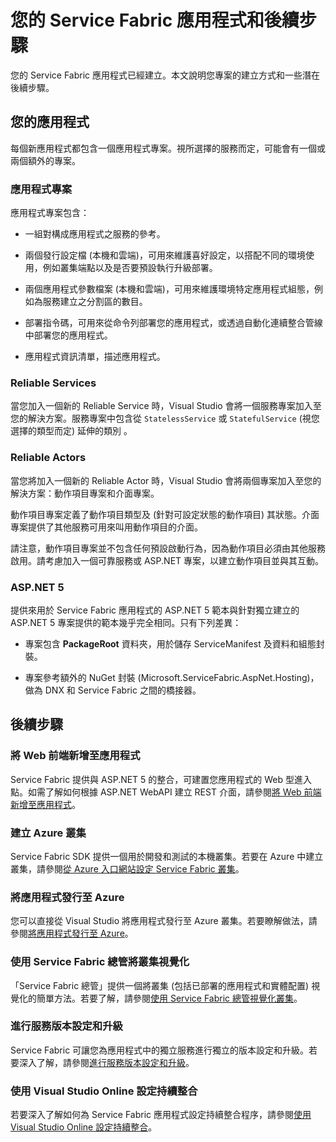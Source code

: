 <properties
   pageTitle="Service Fabric 專案建立後續步驟 |Microsoft Azure"
   description="本文包含一組用於 Service Fabric 的核心開發工作連結"
   services="service-fabric"
   documentationCenter=".net"
   authors="seanmck"
   manager="timlt"
   editor=""/>

<tags
   ms.service="service-fabric"
   ms.devlang="dotNet"
   ms.topic="article"
   ms.tgt_pltfrm="NA"
   ms.workload="NA"
   ms.date="11/16/2015"
   ms.author="seanmck"/>

# 您的 Service Fabric 應用程式和後續步驟
您的 Service Fabric 應用程式已經建立。本文說明您專案的建立方式和一些潛在後續步驟。

## 您的應用程式
每個新應用程式都包含一個應用程式專案。視所選擇的服務而定，可能會有一個或兩個額外的專案。

### 應用程式專案
應用程式專案包含：

- 一組對構成應用程式之服務的參考。

- 兩個發行設定檔 (本機和雲端)，可用來維護喜好設定，以搭配不同的環境使用，例如叢集端點以及是否要預設執行升級部署。

- 兩個應用程式參數檔案 (本機和雲端)，可用來維護環境特定應用程式組態，例如為服務建立之分割區的數目。

- 部署指令碼，可用來從命令列部署您的應用程式，或透過自動化連續整合管線中部署您的應用程式。

- 應用程式資訊清單，描述應用程式。

### Reliable Services
當您加入一個新的 Reliable Service 時，Visual Studio 會將一個服務專案加入至您的解決方案。服務專案中包含從 `StatelessService` 或 `StatefulService` (視您選擇的類型而定) 延伸的類別 。

### Reliable Actors
當您將加入一個新的 Reliable Actor 時，Visual Studio 會將兩個專案加入至您的解決方案：動作項目專案和介面專案。

動作項目專案定義了動作項目類型及 (針對可設定狀態的動作項目) 其狀態。介面專案提供了其他服務可用來叫用動作項目的介面。

請注意，動作項目專案並不包含任何預設啟動行為，因為動作項目必須由其他服務啟用。請考慮加入一個可靠服務或 ASP.NET 專案，以建立動作項目並與其互動。

### ASP.NET 5
提供來用於 Service Fabric 應用程式的 ASP.NET 5 範本與針對獨立建立的 ASP.NET 5 專案提供的範本幾乎完全相同。只有下列差異：

- 專案包含 **PackageRoot** 資料夾，用於儲存 ServiceManifest 及資料和組態封裝。

- 專案參考額外的 NuGet 封裝 (Microsoft.ServiceFabric.AspNet.Hosting)，做為 DNX 和 Service Fabric 之間的橋接器。

## 後續步驟
### 將 Web 前端新增至應用程式
Service Fabric 提供與 ASP.NET 5 的整合，可建置您應用程式的 Web 型進入點。如需了解如何根據 ASP.NET WebAPI 建立 REST 介面，請參閱[將 Web 前端新增至應用程式][add-web-frontend]。

### 建立 Azure 叢集
Service Fabric SDK 提供一個用於開發和測試的本機叢集。若要在 Azure 中建立叢集，請參閱[從 Azure 入口網站設定 Service Fabric 叢集][create-cluster-in-portal]。

### 將應用程式發行至 Azure
您可以直接從 Visual Studio 將應用程式發行至 Azure 叢集。若要瞭解做法，請參閱[將應用程式發行至 Azure][publish-app-to-azure]。

### 使用 Service Fabric 總管將叢集視覺化
「Service Fabric 總管」提供一個將叢集 (包括已部署的應用程式和實體配置) 視覺化的簡單方法。若要了解，請參閱[使用 Service Fabric 總管視覺化叢集][visualize-with-sfx]。

### 進行服務版本設定和升級
Service Fabric 可讓您為應用程式中的獨立服務進行獨立的版本設定和升級。若要深入了解，請參閱[進行服務版本設定和升級][app-upgrade-tutorial]。

### 使用 Visual Studio Online 設定持續整合
若要深入了解如何為 Service Fabric 應用程式設定持續整合程序，請參閱[使用 Visual Studio Online 設定持續整合][ci-with-vso]。


<!-- Links -->
[add-web-frontend]: ./service-fabric-add-a-web-frontend.md
[create-cluster-in-portal]: ./service-fabric-cluster-creation-via-portal.md
[publish-app-to-azure]: ./service-fabric-publish-app-remote-cluster.md
[visualize-with-sfx]: ./service-fabric-visualizing-your-cluster.md
[ci-with-vso]: ./service-fabric-configure-continuous-integration-with-vso.md
[reliable-services-webapi]: ./service-fabric-reliable-services-communication-webapi.md
[app-upgrade-tutorial]: ./service-fabric-application-upgrade-tutorial.md

<!---HONumber=AcomDC_1125_2015-->
